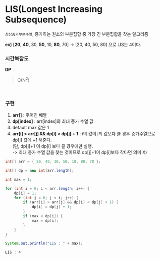 ﻿# LIS(Longest Increasing Subsequence)
`최장증가부분수열`, 증가하는 원소의 부분집합 중 가장 긴 부분집합을 찾는 알고리즘

**ex)**
[**20**, **40**, 30, **50**, 10, **80**, 70]
-> [20, 40, 50, 80] 으로 LIS는 4이다.
<br/>

### 시간복잡도
**DP** 

> O(N<sup>2</sup>)

<br/>

### 구현

1. **arr[]** : 주어진 배열
2. **dp[index]** : arr[index]의 최대 증가 수열 값
3. default max 값은 1
4. **arr[i] > arr[j] && dp[i] < dp[j] + 1** 
: i의 값이 j의 값보다 클 경우 증가수열므로 dp[j] 값에 +1 해준다. <br/>
(단, dp[j]+1 이 dp[i] 보다 클 경우에만 실행.<br/>
 -> 최대 증가 수열 값을 찾는 것이므로 dp[j]+1이 dp[i]보다 작다면 의미 X)

```java
int[] arr = { 20, 40, 30, 50, 10, 80, 70 };

int[] dp = new int[arr.length]; 

int max = 1;

for (int i = 0; i < arr.length; i++) {
	dp[i] = 1;
	for (int j = 0; j < i; j++) {
		if (arr[i] > arr[j] && dp[i] < dp[j] + 1) {
			dp[i] = dp[j] + 1;
		}
		if (max < dp[i]) {
			max = dp[i];
		}
	}
}

System.out.println("LIS : " + max);
```
```
LIS : 4
```
